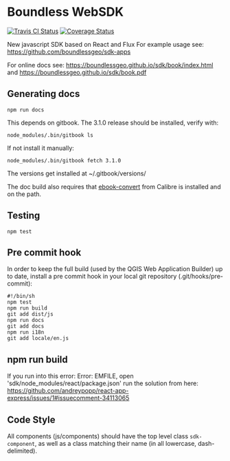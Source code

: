 # Boundless WebSDK

[![Travis CI Status](https://secure.travis-ci.org/boundlessgeo/sdk.svg)](http://travis-ci.org/#!/boundlessgeo/sdk)
[![Coverage Status](https://coveralls.io/repos/github/boundlessgeo/sdk/badge.svg?branch=master)](https://coveralls.io/github/boundlessgeo/sdk?branch=master)

New javascript SDK based on React and Flux
For example usage see: https://github.com/boundlessgeo/sdk-apps

For online docs see: https://boundlessgeo.github.io/sdk/book/index.html and https://boundlessgeo.github.io/sdk/book.pdf

## Generating docs

    npm run docs

This depends on gitbook. The 3.1.0 release should be installed, verify with:

    node_modules/.bin/gitbook ls

If not install it manually:

    node_modules/.bin/gitbook fetch 3.1.0

The versions get installed at ~/.gitbook/versions/

The doc build also requires that [ebook-convert](https://calibre-ebook.com) from Calibre is installed and on the path.

## Testing
    npm test

## Pre commit hook
In order to keep the full build (used by the QGIS Web Application Builder) up to date, install a pre commit hook in your local git repository (.git/hooks/pre-commit):

    #!/bin/sh
    npm test
    npm run build
    git add dist/js
    npm run docs
    git add docs
    npm run i18n
    git add locale/en.js

## npm run build
If you run into this error: Error: EMFILE, open 'sdk/node_modules/react/package.json' run the solution from here: https://github.com/andreypopp/react-app-express/issues/1#issuecomment-34113065

## Code Style

All components (js/components) should have the top level class `sdk-component`, as well as a class matching their name (in all lowercase, dash-delimited).
